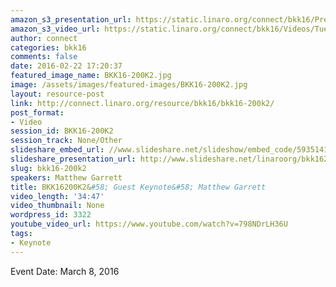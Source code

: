 ```yaml
---
amazon_s3_presentation_url: https://static.linaro.org/connect/bkk16/Presentations/Tuesday/BKK16-200K2.pdf
amazon_s3_video_url: https://static.linaro.org/connect/bkk16/Videos/Tuesday/BKK16-200K2%20Garrett%20Keynote.mp4
author: connect
categories: bkk16
comments: false
date: 2016-02-22 17:20:37
featured_image_name: BKK16-200K2.jpg
image: /assets/images/featured-images/BKK16-200K2.jpg
layout: resource-post
link: http://connect.linaro.org/resource/bkk16/bkk16-200k2/
post_format:
- Video
session_id: BKK16-200K2
session_track: None/Other
slideshare_embed_url: //www.slideshare.net/slideshow/embed_code/59351418
slideshare_presentation_url: http://www.slideshare.net/linaroorg/bkk16200k2-standards-and-security
slug: bkk16-200k2
speakers: Matthew Garrett
title: BKK16200K2&#58; Guest Keynote&#58; Matthew Garrett
video_length: '34:47'
video_thumbnail: None
wordpress_id: 3322
youtube_video_url: https://www.youtube.com/watch?v=798NDrLH36U
tags:
- Keynote
---
```


Event Date: March 8, 2016